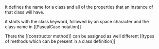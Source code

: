 it defines the name for a class and all of the properties that an instance of that class will have. 

it starts with the class keyword, followed by an space character and the class name in [[PascalCase notation]] 

There the [[constructor method]] can be assigned as well different [[types of methods which can be present in a class definition]]
